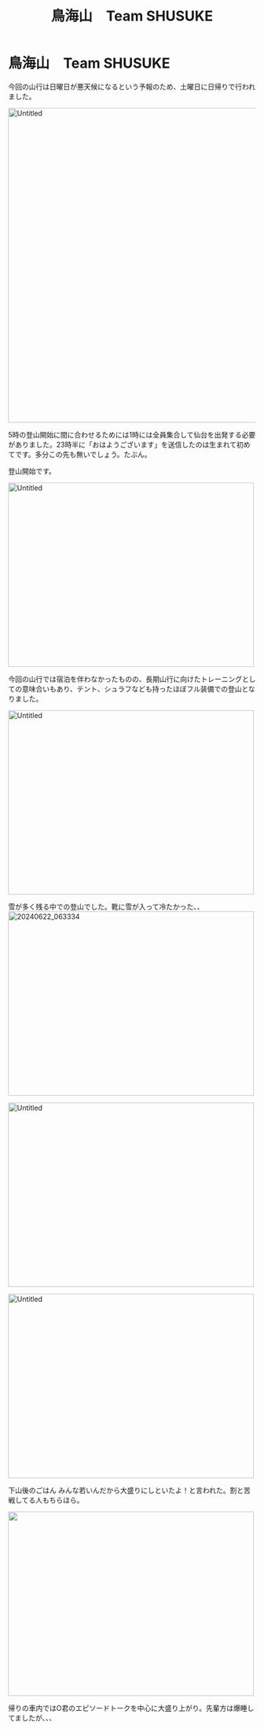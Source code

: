 ﻿---
title: 鳥海山　Team SHUSUKE
---


# 鳥海山　Team SHUSUKE
今回の山行は日曜日が悪天候になるという予報のため、土曜日に日帰りで行われました。

<a data-flickr-embed="true" href="https://www.flickr.com/gp/96951391@N03/5Se2j058P8" title="Untitled"><img src="https://live.staticflickr.com/65535/53812159354_0c3d2cc4f2_z.jpg" width="570" height="640" alt="Untitled"/></a><script async src="//embedr.flickr.com/assets/client-code.js" charset="utf-8"></script>

5時の登山開始に間に合わせるためには1時には全員集合して仙台を出発する必要がありました。23時半に「おはようございます」を送信したのは生まれて初めてです。多分この先も無いでしょう。たぶん。


登山開始です。

<a data-flickr-embed="true" href="https://www.flickr.com/gp/96951391@N03/H1nZ5f1028" title="Untitled"><img src="https://live.staticflickr.com/65535/53809438168_95580d1d9e.jpg" width="500" height="375" alt="Untitled"/></a><script async src="//embedr.flickr.com/assets/client-code.js" charset="utf-8"></script>

今回の山行では宿泊を伴わなかったものの、長期山行に向けたトレーニングとしての意味合いもあり、テント、シュラフなども持ったほぼフル装備での登山となりました。

<a data-flickr-embed="true" href="https://www.flickr.com/gp/96951391@N03/7y758Tz1ai" title="Untitled"><img src="https://live.staticflickr.com/65535/53808267947_4e52067351.jpg" width="500" height="375" alt="Untitled"/></a><script async src="//embedr.flickr.com/assets/client-code.js" charset="utf-8"></script>

雪が多く残る中での登山でした。靴に雪が入って冷たかった、、
<a data-flickr-embed="true" href="https://www.flickr.com/gp/96951391@N03/69uU930p03" title="20240622_063334"><img src="https://live.staticflickr.com/65535/53810566407_8d4db13d94.jpg" width="500" height="375" alt="20240622_063334"/></a><script async src="//embedr.flickr.com/assets/client-code.js" charset="utf-8"></script>

<a data-flickr-embed="true" href="https://www.flickr.com/gp/96951391@N03/8oY516X8kK" title="Untitled"><img src="https://live.staticflickr.com/65535/53809683173_660dea3a49.jpg" width="500" height="375" alt="Untitled"/></a><script async src="//embedr.flickr.com/assets/client-code.js" charset="utf-8"></script>

<a data-flickr-embed="true" href="https://www.flickr.com/gp/96951391@N03/u34YQ503d7" title="Untitled"><img src="https://live.staticflickr.com/65535/53809523014_63ac0086e1.jpg" width="500" height="375" alt="Untitled"/></a><script async src="//embedr.flickr.com/assets/client-code.js" charset="utf-8"></script>

下山後のごはん
みんな若いんだから大盛りにしといたよ！と言われた。割と苦戦してる人もちらほら。

<a data-flickr-embed="true" href="https://www.flickr.com/gp/96951391@N03/X84mnVRLyq" title=" "><img src="https://live.staticflickr.com/65535/53809523044_bfa15f0b9e.jpg" width="500" height="375" alt=" "/></a><script async src="//embedr.flickr.com/assets/client-code.js" charset="utf-8"></script>

帰りの車内ではO君のエピソードトークを中心に大盛り上がり。先輩方は爆睡してましたが、、、
